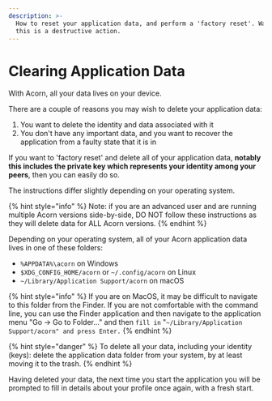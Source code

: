 ```yaml
---
description: >-
  How to reset your application data, and perform a 'factory reset'. Warning:
  this is a destructive action.
---
```


# Clearing Application Data

With Acorn, all your data lives on your device.&#x20;

There are a couple of reasons you may wish to delete your application data:&#x20;

1. You want to delete the identity and data associated with it
2. You don't have any important data, and you want to recover the application from a faulty state that it is in

If you want to 'factory reset' and delete all of your application data, **notably this includes the private key which represents your identity among your peers**, then you can easily do so.&#x20;

The  instructions differ slightly depending on your operating system.&#x20;

{% hint style="info" %}
Note: if you are an advanced user and are running multiple Acorn versions side-by-side, DO NOT follow these instructions as they will delete data for ALL Acorn versions.&#x20;
{% endhint %}

Depending on your operating system, all of your Acorn application data lives in one of these folders:

* `%APPDATA%\acorn` on Windows
* `$XDG_CONFIG_HOME/acorn` or `~/.config/acorn` on Linux
* `~/Library/Application Support/acorn` on macOS

{% hint style="info" %}
If you are on MacOS, it may be difficult to navigate to this folder from the Finder. If you are not comfortable with the command line, you can use the Finder application and then navigate to the application menu "Go -> Go to Folder..." and then `fill in` "`~/Library/Application Support/acorn" and press Enter.`&#x20;
{% endhint %}

{% hint style="danger" %}
To delete all your data, including your identity (keys): delete the application data folder from your system, by at least moving it to the trash.&#x20;
{% endhint %}

Having deleted your data, the next time you start the application you will be prompted to fill in details about your profile once again, with a fresh start.
